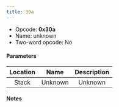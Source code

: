 ```yaml
---
title: 30a
---
```


- Opcode: **0x30a**
- Name: unknown
- Two-word opcode: No

#### Parameters

| Location |  Name   | Description |
|:--------:|:-------:|:-----------:|
|  Stack   | Unknown |   Unknown   |

#### Notes
